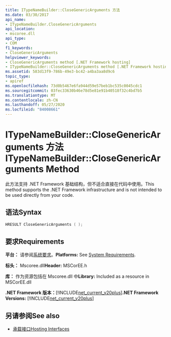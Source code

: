 ```yaml
---
title: ITypeNameBuilder::CloseGenericArguments 方法
ms.date: 03/30/2017
api_name:
- ITypeNameBuilder.CloseGenericArguments
api_location:
- mscoree.dll
api_type:
- COM
f1_keywords:
- CloseGenericArguments
helpviewer_keywords:
- CloseGenericArguments method [.NET Framework hosting]
- ITypeNameBuilder::CloseGenericArguments method [.NET Framework hosting]
ms.assetid: 583d13f9-786b-49e3-bc42-a4ba3aa8d9c6
topic_type:
- apiref
ms.openlocfilehash: 73d0b5467e6fa944d59e57beb1bc535c0045cdc1
ms.sourcegitcommit: 03fec33630b46e78d5e81e91b40518f32c4bd7b5
ms.translationtype: MT
ms.contentlocale: zh-CN
ms.lasthandoff: 05/27/2020
ms.locfileid: "84008661"
---
```

# <a name="itypenamebuilderclosegenericarguments-method"></a><span data-ttu-id="73955-102">ITypeNameBuilder::CloseGenericArguments 方法</span><span class="sxs-lookup"><span data-stu-id="73955-102">ITypeNameBuilder::CloseGenericArguments Method</span></span>
<span data-ttu-id="73955-103">此方法支持 .NET Framework 基础结构，但不适合直接在代码中使用。</span><span class="sxs-lookup"><span data-stu-id="73955-103">This method supports the .NET Framework infrastructure and is not intended to be used directly from your code.</span></span>  
  
## <a name="syntax"></a><span data-ttu-id="73955-104">语法</span><span class="sxs-lookup"><span data-stu-id="73955-104">Syntax</span></span>  
  
```cpp  
HRESULT CloseGenericArguments ( );  
```  
  
## <a name="requirements"></a><span data-ttu-id="73955-105">要求</span><span class="sxs-lookup"><span data-stu-id="73955-105">Requirements</span></span>  
 <span data-ttu-id="73955-106">**平台：** 请参阅[系统要求](../../get-started/system-requirements.md)。</span><span class="sxs-lookup"><span data-stu-id="73955-106">**Platforms:** See [System Requirements](../../get-started/system-requirements.md).</span></span>  
  
 <span data-ttu-id="73955-107">**标头：** Mscoree.dll</span><span class="sxs-lookup"><span data-stu-id="73955-107">**Header:** MSCorEE.h</span></span>  
  
 <span data-ttu-id="73955-108">**库：** 作为资源包括在 Mscoree.dll 中</span><span class="sxs-lookup"><span data-stu-id="73955-108">**Library:** Included as a resource in MSCorEE.dll</span></span>  
  
 <span data-ttu-id="73955-109">**.NET Framework 版本：**[!INCLUDE[net_current_v20plus](../../../../includes/net-current-v20plus-md.md)]</span><span class="sxs-lookup"><span data-stu-id="73955-109">**.NET Framework Versions:** [!INCLUDE[net_current_v20plus](../../../../includes/net-current-v20plus-md.md)]</span></span>  
  
## <a name="see-also"></a><span data-ttu-id="73955-110">另请参阅</span><span class="sxs-lookup"><span data-stu-id="73955-110">See also</span></span>

- [<span data-ttu-id="73955-111">承载接口</span><span class="sxs-lookup"><span data-stu-id="73955-111">Hosting Interfaces</span></span>](hosting-interfaces.md)
